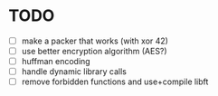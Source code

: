 # TODO

- [ ] make a packer that works (with xor 42)
- [ ] use better encryption algorithm (AES?)
- [ ] huffman encoding
- [ ] handle dynamic library calls
- [ ] remove forbidden functions and use+compile libft